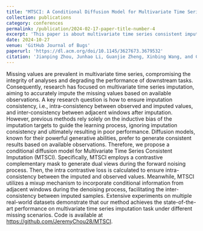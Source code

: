 ```yaml
---
title: "MTSCI: A Conditional Diffusion Model for Multivariate Time Series Consistent Imputation"
collection: publications
category: conferences
permalink: /publication/2024-02-17-paper-title-number-4
excerpt: 'This paper is about multivariate time series consistent imputation.'
date: 2024-10-27
venue: 'GitHub Journal of Bugs'
paperurl: 'https://dl.acm.org/doi/10.1145/3627673.3679532'
citation: 'Jianping Zhou, Junhao Li, Guanjie Zheng, Xinbing Wang, and Chenghu Zhou. 2024. MTSCI: A Conditional Diffusion Model for Multivariate Time Series Consistent Imputation. In Proceedings of the 33rd ACM International Conference on Information and Knowledge Management (CIKM '24). Association for Computing Machinery, New York, NY, USA, 3474–3483. https://doi.org/10.1145/3627673.3679532'
---
```


Missing values are prevalent in multivariate time series, compromising the integrity of analyses and degrading the performance of downstream tasks. Consequently, research has focused on multivariate time series imputation, aiming to accurately impute the missing values based on available observations. A key research question is how to ensure imputation consistency, i.e., intra-consistency between observed and imputed values, and inter-consistency between adjacent windows after imputation. However, previous methods rely solely on the inductive bias of the imputation targets to guide the learning process, ignoring imputation consistency and ultimately resulting in poor performance. Diffusion models, known for their powerful generative abilities, prefer to generate consistent results based on available observations. Therefore, we propose a conditional diffusion model for Multivariate Time Series Consistent Imputation (MTSCI). Specifically, MTSCI employs a contrastive complementary mask to generate dual views during the forward noising process. Then, the intra contrastive loss is calculated to ensure intra-consistency between the imputed and observed values. Meanwhile, MTSCI utilizes a mixup mechanism to incorporate conditional information from adjacent windows during the denoising process, facilitating the inter-consistency between imputed samples. Extensive experiments on multiple real-world datasets demonstrate that our method achieves the state-of-the-art performance on multivariate time series imputation task under different missing scenarios. Code is available at https://github.com/JeremyChou28/MTSCI.
